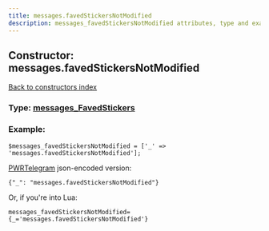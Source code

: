 ```yaml
---
title: messages.favedStickersNotModified
description: messages_favedStickersNotModified attributes, type and example
---
```

## Constructor: messages.favedStickersNotModified  
[Back to constructors index](index.md)






### Type: [messages\_FavedStickers](../types/messages_FavedStickers.md)


### Example:

```
$messages_favedStickersNotModified = ['_' => 'messages.favedStickersNotModified'];
```  

[PWRTelegram](https://pwrtelegram.xyz) json-encoded version:

```
{"_": "messages.favedStickersNotModified"}
```


Or, if you're into Lua:  


```
messages_favedStickersNotModified={_='messages.favedStickersNotModified'}

```


